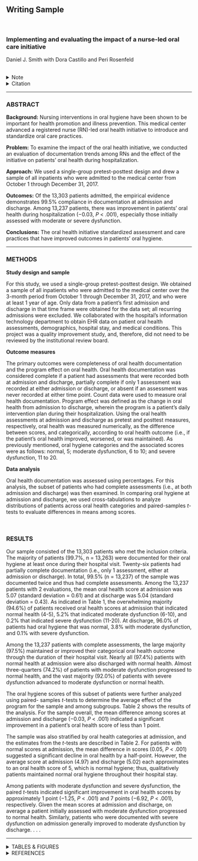 ## Writing Sample

<br/>

### Implementing and evaluating the impact of a nurse-led oral care initiative 

Daniel J. Smith with Dora Castillo and Peri Rosenfeld  

<br/>

<details>
  <summary>Note</summary>  
  <br/>
  
  This writing sample includes excerpts from the methods and results sections that I wrote for an article that was published in 2020.
  
</details>

<details>
 <summary>Citation</summary>
 <br/>
  
 Castillo D, Smith DJ, and Rosenfeld P. “Implementing and evaluating the impact of a nurse-led oral care initiative.” 2020. Journal of Nursing Care Quality, 35(2): 123-9. <a href="https://journals.lww.com/jncqjournal/Abstract/2020/04000/Implementing_and_Evaluating_the_Impact_of_a.5.aspx">Link to article.</a>

</details>

***

### ABSTRACT

**Background:** Nursing interventions in oral hygiene have been shown to be important for health promotion and illness prevention. This medical center advanced a registered nurse (RN)-led oral health initiative to introduce and standardize oral care practices.

**Problem:** To examine the impact of the oral health initiative, we conducted an evaluation of documentation trends among RNs and the effect of the initiative on patients’ oral health during hospitalization. 

**Approach:** We used a single-group pretest-posttest design and drew a sample of all inpatients who were admitted to the medical center from October 1 through December 31, 2017.

**Outcomes:** Of the 13,303 patients admitted, the empirical evidence demonstrates 99.5% compliance in documentation at admission and discharge. Among 13,237 patients, there was improvement in patients’ oral health during hospitalization (−0.03, *P* < .001), especially those initially assessed with moderate or severe dysfunction. 

**Conclusions:** The oral health initiative standardized assessment and care practices that have improved outcomes in patients’ oral hygiene.

***

### METHODS  

**Study design and sample**

For this study, we used a single-group pretest-posttest design. We obtained a sample of all inpatients who were admitted to the medical center over the 3-month period from October 1 through December 31, 2017, and who were at least 1 year of age. Only data from a patient’s first admission and discharge in that time frame were obtained for the data set; all recurring admissions were excluded. We collaborated with the hospital’s information technology department to obtain EHR data on patient oral health assessments, demographics, hospital stay, and medical conditions. This project was a quality improvement study, and, therefore, did not need to be reviewed by the institutional review board. 

**Outcome measures**

The primary outcomes were completeness of oral health documentation and the program effect on oral health. Oral health documentation was considered complete if a patient had assessments that were recorded both at admission and discharge, partially complete if only 1 assessment was recorded at either admission or discharge, or absent if an assessment was never recorded at either time point. Count data were used to measure oral health documentation. Program effect was defined as the change in oral health from admission to discharge, wherein the program is a patient’s daily intervention plan during their hospitalization. Using the oral health assessments at admission and discharge as pretest and posttest measures, respectively, oral health was measured numerically, as the difference between scores, and categorically, according to oral health outcome (i.e., if the patient’s oral health improved, worsened, or was maintained). As previously mentioned, oral hygiene categories and the associated scores were as follows: normal, 5; moderate dysfunction, 6 to 10; and severe dysfunction, 11 to 20. 

**Data analysis**

Oral health documentation was assessed using percentages. For this analysis, the subset of patients who had complete assessments (i.e., at both admission and discharge) was then examined. In comparing oral hygiene at admission and discharge, we used cross-tabulations to analyze distributions of patients across oral health categories and paired-samples *t*-tests to evaluate differences in means among scores. 


<br/>

### RESULTS

Our sample consisted of the 13,303 patients who met the inclusion criteria. The majority of patients (99.7%, n = 13,263) were documented for their oral hygiene at least once during their hospital visit. Twenty-six patients had partially complete documentation (i.e., only 1 assessment, either at admission or discharge). In total, 99.5% (n = 13,237) of the sample was documented twice and thus had complete assessments. Among the 13,237 patients with 2 evaluations, the mean oral health score at admission was 5.07 (standard deviation = 0.61) and at discharge was 5.04 (standard deviation = 0.43). As indicated in Table 1, the overwhelming majority (94.6%) of patients received oral health scores at admission that indicated normal health (4-5), 5.2% that indicated moderate dysfunction (6-10), and 0.2% that indicated severe dysfunction (11-20). At discharge, 96.0% of patients had oral hygiene that was normal, 3.8% with moderate dysfunction, and 0.1% with severe dysfunction. 

Among the 13,237 patients with complete assessments, the large majority (97.5%) maintained or improved their categorical oral health outcome through the duration of their hospital visit. Nearly all (97.4%) patients with normal health at admission were also discharged with normal health. Almost three-quarters (74.2%) of patients with moderate dysfunction progressed to normal health, and the vast majority (92.0%) of patients with severe dysfunction advanced to moderate dysfunction or normal health. 

The oral hygiene scores of this subset of patients were further analyzed using paired- samples *t*-tests to determine the average effect of the program for the sample and among subgroups. Table 2 shows the results of the analysis. For the sample overall, the mean difference among scores at admission and discharge (−0.03, *P* < .001) indicated a significant improvement in a patient’s oral health score of less than 1 point. 

The sample was also stratified by oral health categories at admission, and the estimates from the *t*-tests are described in Table 2. For patients with normal scores at admission, the mean difference in scores (0.05, *P* < .001) suggested a significant decline in oral health by a half-point. However, the average score at admission (4.97) and discharge (5.02) each approximates to an oral health score of 5, which is normal hygiene; thus, qualitatively patients maintained normal oral hygiene throughout their hospital stay. 

Among patients with moderate dysfunction and severe dysfunction, the paired *t*-tests indicated significant improvement in oral health scores by approximately 1 point (−1.25, *P* < .001) and 7 points (−6.92, *P* < .001), respectively. Given the mean scores at admission and discharge, on average a patient initially assessed with moderate dysfunction progressed to normal health. Similarly, patients who were documented with severe dysfunction on admission generally improved to moderate dysfunction by discharge. . . .

---

<details>
 <summary>TABLES & FIGURES</summary>
 <br/>
</details>

<details>
 <summary>REFERENCES</summary>
 <br/>
</details>

